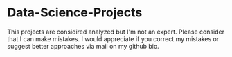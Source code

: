 # Data-Science-Projects

This projects are considired analyzed but
I'm not an expert. Please consider that I can make mistakes.
I would appreciate if you correct my mistakes or suggest better approaches via mail on my github bio.
                                                                    
